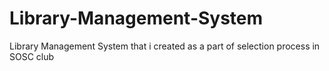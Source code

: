 # Library-Management-System
Library Management System that i created as a part of selection process in SOSC club
